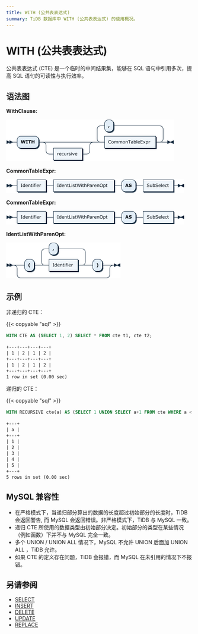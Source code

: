 ```yaml
---
title: WITH (公共表表达式)
summary: TiDB 数据库中 WITH (公共表表达式) 的使用概况。
---
```


# WITH (公共表表达式)

公共表表达式 (CTE) 是一个临时的中间结果集，能够在 SQL 语句中引用多次，提高 SQL 语句的可读性与执行效率。

## 语法图

**WithClause:**

![WithClause](/media/sqlgram/WithClause.png)

**CommonTableExpr:**

![CommonTableExpr](/media/sqlgram/CommonTableExpr.png)

**CommonTableExpr:**

![CommonTableExpr](/media/sqlgram/CommonTableExpr.png)

**IdentListWithParenOpt:**

![IdentListWithParenOpt](/media/sqlgram/IdentListWithParenOpt.png)

## 示例

非递归的 CTE：

{{< copyable "sql" >}}

```sql
WITH CTE AS (SELECT 1, 2) SELECT * FROM cte t1, cte t2;
```

```
+---+---+---+---+
| 1 | 2 | 1 | 2 |
+---+---+---+---+
| 1 | 2 | 1 | 2 |
+---+---+---+---+
1 row in set (0.00 sec)
```

递归的 CTE：

{{< copyable "sql" >}}

```sql
WITH RECURSIVE cte(a) AS (SELECT 1 UNION SELECT a+1 FROM cte WHERE a < 5) SELECT * FROM cte;
```

```
+---+
| a |
+---+
| 1 |
| 2 |
| 3 |
| 4 |
| 5 |
+---+
5 rows in set (0.00 sec)
```

## MySQL 兼容性

* 在严格模式下，当递归部分算出的数据的长度超过初始部分的长度时，TiDB 会返回警告, 而 MySQL 会返回错误。非严格模式下，TiDB 与 MySQL 一致。
* 递归 CTE 所使用的数据类型由初始部分决定。初始部分的类型在某些情况（例如函数）下并不与 MySQL 完全一致。
* 多个 UNION / UNION ALL 情况下，MySQL 不允许 UNION 后面加 UNION ALL ，TiDB 允许。
* 如果 CTE 的定义存在问题，TiDB 会报错，而 MySQL 在未引用的情况下不报错。

## 另请参阅

* [SELECT](/sql-statements/sql-statement-select.md)
* [INSERT](/sql-statements/sql-statement-insert.md)
* [DELETE](/sql-statements/sql-statement-delete.md)
* [UPDATE](/sql-statements/sql-statement-update.md)
* [REPLACE](/sql-statements/sql-statement-replace.md)

